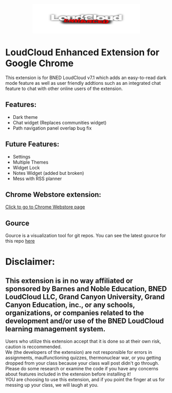 <p align="center">
  <img width="335" height="91"src="https://github.com/jadedkitty/LoudCloud-Enhanced-Extension/blob/master/wiki/logo.png">
</p>

# LoudCloud Enhanced Extension for Google Chrome
This extension is for BNED LoudCloud v7.1 which adds an easy-to-read dark mode feature as well as user friendly addtions such as an integrated chat feature to chat with other online users of the extension.

## Features:
 - Dark theme
 - Chat widget (Replaces communities widget)
 - Path navigation panel overlap bug fix
 
## Future Features:
 - Settings
 - Multiple Themes
 - Widget Lock
 - Notes Widget (added but broken)
 - Mess with RSS planner
 
## Chrome Webstore extension:
[Click to go to Chrome Webstore page](https://chrome.google.com/webstore/detail/loudcloud-enhanced/agmdpbckjjdnghbldagoiaaokcefkbmb)

## Gource
Gource is a visualization tool for git repos. You can see the latest gource for this repo [here](https://youtu.be/2TIBcEnUjRI)

# Disclaimer:
## This extension is in no way affiliated or sponsored by Barnes and Noble Education, BNED LoudCloud LLC, Grand Canyon University, Grand Canyon Education, inc., or any schools, organizations, or companies related to the development and/or use of the BNED LoudCloud learning management system.
Users who utilize this extension accept that it is done so at their own risk, caution is reccommended.  
We (the developers of the extension) are not responsible for errors in assignments, maulfunctioning quizzes, thermonuclear war, or you getting dropped from your class because your class wall post didn't go through.  
Please do some research or examine the code if you have any concerns about features included in the extension before installing it!  
YOU are choosing to use this extension, and if you point the finger at us for messing up your class, we will laugh at you. 
